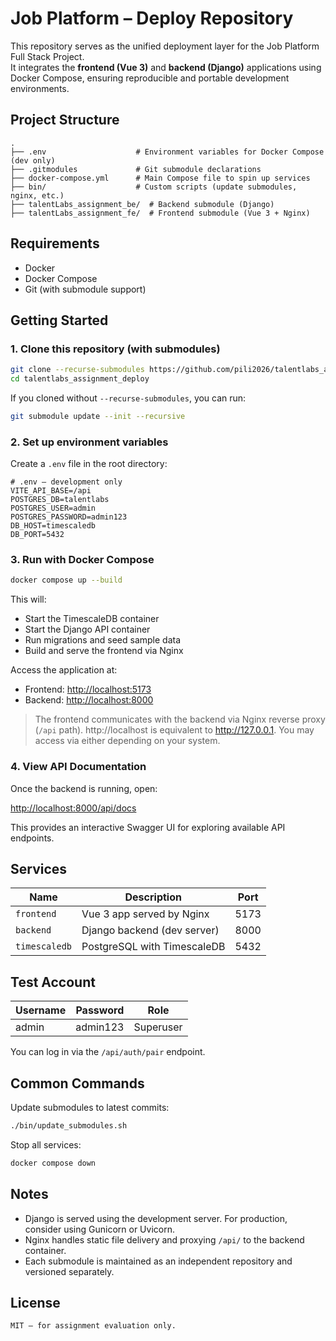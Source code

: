 # Job Platform – Deploy Repository

This repository serves as the unified deployment layer for the Job Platform Full Stack Project.  
It integrates the **frontend (Vue 3)** and **backend (Django)** applications using Docker Compose, ensuring reproducible and portable development environments.

## Project Structure

```text
.
├── .env                    # Environment variables for Docker Compose (dev only)
├── .gitmodules             # Git submodule declarations
├── docker-compose.yml      # Main Compose file to spin up services
├── bin/                    # Custom scripts (update submodules, nginx, etc.)
├── talentLabs_assignment_be/  # Backend submodule (Django)
├── talentLabs_assignment_fe/  # Frontend submodule (Vue 3 + Nginx)
```

## Requirements

- Docker
- Docker Compose
- Git (with submodule support)

## Getting Started

### 1. Clone this repository (with submodules)

```bash
git clone --recurse-submodules https://github.com/pili2026/talentlabs_assignment_deploy.git
cd talentlabs_assignment_deploy
```

If you cloned without `--recurse-submodules`, you can run:

```bash
git submodule update --init --recursive
```

### 2. Set up environment variables

Create a `.env` file in the root directory:

```env
# .env – development only
VITE_API_BASE=/api
POSTGRES_DB=talentlabs
POSTGRES_USER=admin
POSTGRES_PASSWORD=admin123
DB_HOST=timescaledb
DB_PORT=5432
```

### 3. Run with Docker Compose

```bash
docker compose up --build
```

This will:

- Start the TimescaleDB container
- Start the Django API container
- Run migrations and seed sample data
- Build and serve the frontend via Nginx

Access the application at:

- Frontend: [http://localhost:5173](http://localhost:5173)
- Backend: [http://localhost:8000](http://localhost:8000)

> The frontend communicates with the backend via Nginx reverse proxy (`/api` path).
> http://localhost is equivalent to http://127.0.0.1. You may access via either depending on your system.

### 4. View API Documentation

Once the backend is running, open:

[http://localhost:8000/api/docs](http://localhost:8000/api/docs)

This provides an interactive Swagger UI for exploring available API endpoints.

## Services

| Name          | Description                 | Port |
| ------------- | --------------------------- | ---- |
| `frontend`    | Vue 3 app served by Nginx   | 5173 |
| `backend`     | Django backend (dev server) | 8000 |
| `timescaledb` | PostgreSQL with TimescaleDB | 5432 |

## Test Account

| Username | Password | Role      |
| -------- | -------- | --------- |
| admin    | admin123 | Superuser |

You can log in via the `/api/auth/pair` endpoint.

## Common Commands

Update submodules to latest commits:

```bash
./bin/update_submodules.sh
```

Stop all services:

```bash
docker compose down
```

## Notes

- Django is served using the development server. For production, consider using Gunicorn or Uvicorn.
- Nginx handles static file delivery and proxying `/api/` to the backend container.
- Each submodule is maintained as an independent repository and versioned separately.

## License

```
MIT – for assignment evaluation only.
```